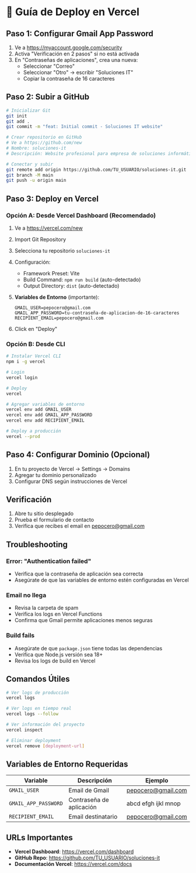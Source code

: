 # 🚀 Guía de Deploy en Vercel

## Paso 1: Configurar Gmail App Password

1. Ve a https://myaccount.google.com/security
2. Activa "Verificación en 2 pasos" si no está activada
3. En "Contraseñas de aplicaciones", crea una nueva:
   - Seleccionar "Correo"
   - Seleccionar "Otro" → escribir "Soluciones IT"
   - Copiar la contraseña de 16 caracteres

## Paso 2: Subir a GitHub

```bash
# Inicializar Git
git init
git add .
git commit -m "feat: Initial commit - Soluciones IT website"

# Crear repositorio en GitHub
# Ve a https://github.com/new
# Nombre: soluciones-it
# Descripción: Website profesional para empresa de soluciones informáticas

# Conectar y subir
git remote add origin https://github.com/TU_USUARIO/soluciones-it.git
git branch -M main
git push -u origin main
```

## Paso 3: Deploy en Vercel

### Opción A: Desde Vercel Dashboard (Recomendado)

1. Ve a https://vercel.com/new
2. Import Git Repository
3. Selecciona tu repositorio `soluciones-it`
4. Configuración:
   - Framework Preset: Vite
   - Build Command: `npm run build` (auto-detectado)
   - Output Directory: `dist` (auto-detectado)

5. **Variables de Entorno** (importante):
   ```
   GMAIL_USER=pepocero@gmail.com
   GMAIL_APP_PASSWORD=tu-contraseña-de-aplicacion-de-16-caracteres
   RECIPIENT_EMAIL=pepocero@gmail.com
   ```

6. Click en "Deploy"

### Opción B: Desde CLI

```bash
# Instalar Vercel CLI
npm i -g vercel

# Login
vercel login

# Deploy
vercel

# Agregar variables de entorno
vercel env add GMAIL_USER
vercel env add GMAIL_APP_PASSWORD
vercel env add RECIPIENT_EMAIL

# Deploy a producción
vercel --prod
```

## Paso 4: Configurar Dominio (Opcional)

1. En tu proyecto de Vercel → Settings → Domains
2. Agregar tu dominio personalizado
3. Configurar DNS según instrucciones de Vercel

## Verificación

1. Abre tu sitio desplegado
2. Prueba el formulario de contacto
3. Verifica que recibes el email en pepocero@gmail.com

## Troubleshooting

### Error: "Authentication failed"
- Verifica que la contraseña de aplicación sea correcta
- Asegúrate de que las variables de entorno estén configuradas en Vercel

### Email no llega
- Revisa la carpeta de spam
- Verifica los logs en Vercel Functions
- Confirma que Gmail permite aplicaciones menos seguras

### Build fails
- Asegúrate de que `package.json` tiene todas las dependencias
- Verifica que Node.js versión sea 18+
- Revisa los logs de build en Vercel

## Comandos Útiles

```bash
# Ver logs de producción
vercel logs

# Ver logs en tiempo real
vercel logs --follow

# Ver información del proyecto
vercel inspect

# Eliminar deployment
vercel remove [deployment-url]
```

## Variables de Entorno Requeridas

| Variable | Descripción | Ejemplo |
|----------|-------------|---------|
| `GMAIL_USER` | Email de Gmail | pepocero@gmail.com |
| `GMAIL_APP_PASSWORD` | Contraseña de aplicación | abcd efgh ijkl mnop |
| `RECIPIENT_EMAIL` | Email destinatario | pepocero@gmail.com |

## URLs Importantes

- **Vercel Dashboard**: https://vercel.com/dashboard
- **GitHub Repo**: https://github.com/TU_USUARIO/soluciones-it
- **Documentación Vercel**: https://vercel.com/docs

